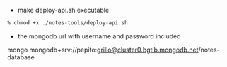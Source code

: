 - make deploy-api.sh executable

```sh
% chmod +x ./notes-tools/deploy-api.sh 
```

- the mongodb url with username and password included

mongo mongodb+srv://pepito:grillo@cluster0.bgtib.mongodb.net/notes-database